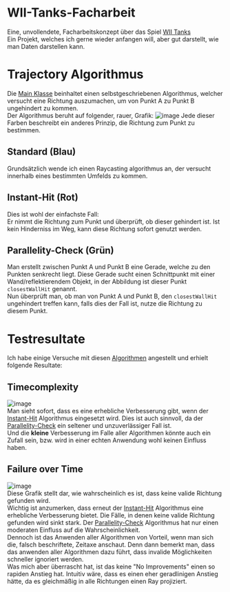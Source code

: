 # WII-Tanks-Facharbeit
Eine, unvollendete, Facharbeitskonzept über das Spiel [WII Tanks](https://nintendo.fandom.com/wiki/Tanks!)  
Ein Projekt, welches ich gerne wieder anfangen will, aber gut darstellt, wie man Daten darstellen kann.

# Trajectory Algorithmus
Die [Main Klasse](https://github.com/Conorsmine/WII-Tanks-Facharbeit/blob/main/src/main/java/com/Conorsmine/net/Main.java) beinhaltet einen selbstgeschriebenen Algorithmus,
welcher versucht eine Richtung auszumachen, um von Punkt A zu Punkt B ungehindert zu kommen.  
Der Algorithmus beruht auf folgender, rauer, Grafik:
![image](https://user-images.githubusercontent.com/79007923/220425429-61a32bb2-0043-4624-9ad3-c9d386b57b3a.png)
Jede dieser Farben beschreibt ein anderes Prinzip, die Richtung zum Punkt zu bestimmen.

## Standard (Blau)
Grundsätzlich wende ich einen Raycasting algorithmus an, der versucht innerhalb eines bestimmten Umfelds zu kommen.

## Instant-Hit (Rot)
Dies ist wohl der einfachste Fall:  
Er nimmt die Richtung zum Punkt und überprüft, ob dieser gehindert ist. Ist kein Hinderniss im Weg, kann diese Richtung sofort genutzt werden.

## Parallelity-Check (Grün)
Man erstellt zwischen Punkt A und Punkt B eine Gerade, welche zu den Punkten senkrecht liegt. Diese Gerade sucht einen Schnittpunkt mit einer Wand/reflektierendem Objekt,
in der Abbildung ist dieser Punkt `closestWallHit` genannt.  
Nun überprüft man, ob man von Punkt A und Punkt B, den `closestWallHit` ungehindert treffen kann, falls dies der Fall ist, nutze die Richtung zu diesem Punkt.



# Testresultate
Ich habe einige Versuche mit diesen [Algorithmen](#Trajectory-Algorithmus) angestellt und erhielt folgende Resultate:

## Timecomplexity
![image](https://user-images.githubusercontent.com/79007923/220427965-f988cd94-a6ce-4b36-8ba4-6c5e92e75a25.png)  
Man sieht sofort, dass es eine erhebliche Verbesserung gibt, wenn der [Instant-Hit](##Instant-Hit (Rot)) Algorithmus eingesetzt wird. Dies ist auch sinnvoll, da der 
[Parallelity-Check](##Parallelity-Check (Grün)) ein seltener und unzuverlässiger Fall ist.  
Und die **kleine** Verbesserung im Falle aller Algorithmen könnte auch ein Zufall sein, bzw. wird in einer echten Anwendung wohl keinen Einfluss haben.

## Failure over Time
![image](https://user-images.githubusercontent.com/79007923/220428912-ef686fdb-ab50-4e58-ac35-e8de999dd13c.png)  
Diese Grafik stellt dar, wie wahrscheinlich es ist, dass keine valide Richtung gefunden wird.  
Wichtig ist anzumerken, dass erneut der [Instant-Hit](##Instant-Hit (Rot)) Algorithmus eine erhebliche Verbesserung bietet. Die Fälle, in denen keine valide Richtung
gefunden wird sinkt stark. Der [Parallelity-Check](##Parallelity-Check (Grün)) Algorithmus hat nur einen moderaten Einfluss auf die Wahrscheinlichkeit.  
Dennoch ist das Anwenden aller Algorithmen von Vorteil, wenn man sich die, falsch beschriftete, Zeitaxe anschaut. Denn dann bemerkt man, dass das anwenden aller
Algorithmen dazu führt, dass invalide Möglichkeiten schneller ignoriert werden.  
Was mich aber überrascht hat, ist das keine "No Improvements" einen so rapiden Anstieg hat. Intuitiv wäre, dass es einen eher geradlinigen Anstieg hätte, da es
gleichmäßig in alle Richtungen einen Ray projiziert.
